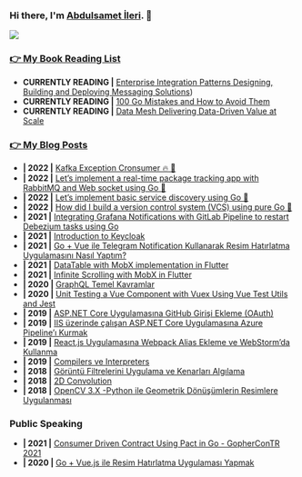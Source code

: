 ### Hi there, I'm [Abdulsamet İleri](https://www.linkedin.com/in/abdulsamet-ileri-839222121/). 👋 

<img src="https://visitor-badge.laobi.icu/badge?page_id=abdulsametileri.abdulsametileri" style="max-width:100%;">

### [👉 My Book Reading List](https://github.com/Abdulsametileri/my-reading-list)
- **CURRENTLY READING |** [Enterprise Integration Patterns Designing, Building and Deploying Messaging Solutions](https://www.amazon.com/Enterprise-Integration-Patterns-Designing-Deploying/dp/0321200683))
- **CURRENTLY READING |** [100 Go Mistakes and How to Avoid Them](https://www.manning.com/books/100-go-mistakes-and-how-to-avoid-them)
- **CURRENTLY READING |** [Data Mesh Delivering Data-Driven Value at Scale](https://www.amazon.com/Data-Mesh-Delivering-Data-Driven-Value/dp/1492092398)

### [👉 My Blog Posts](https://abdulsamet-ileri.medium.com/)
- **| 2022 |** [Kafka Exception Cronsumer 🔥 🚀](https://medium.com/trendyol-tech/kafka-exception-c-r-onsumer-37c459e4849d)
- **| 2022 |** [Let’s implement a real-time package tracking app with RabbitMQ and Web socket using Go 🚀](https://abdulsamet-ileri.medium.com/lets-implement-a-real-time-package-tracking-app-with-rabbitmq-and-web-socket-using-go-80f5a5ca5c55)
- **| 2022 |** [Let’s implement basic service discovery using Go 🚀](https://abdulsamet-ileri.medium.com/lets-implement-basic-service-discovery-using-go-d91c513883f6)
- **| 2022 |** [How did I build a version control system (VCS) using pure Go 🚀](https://medium.com/@abdulsamet-ileri/how-was-i-build-a-version-control-system-vcs-using-pure-go-83ec8ec5d4f4)
- **| 2021 |** [Integrating Grafana Notifications with GitLab Pipeline to restart Debezium tasks using Go](https://medium.com/modanisa-engineering/integrating-grafana-notifications-with-gitlab-pipeline-to-restart-debezium-tasks-using-go-1378c9eaf7b8)
- **| 2021 |** [Introduction to Keycloak](https://abdulsamet-ileri.medium.com/introduction-to-keycloak-227c3902754a)
- **| 2021 |** [Go + Vue ile Telegram Notification Kullanarak Resim Hatırlatma Uygulamasını Nasıl Yaptım?](https://abdulsamet-ileri.medium.com/go-vue-ile-telegram-notification-kullanarak-resim-hat%C4%B1rlatma-uygulamas%C4%B1n%C4%B1-nas%C4%B1l-yapt%C4%B1m-e7ab50bfe4ad)
- **| 2021 |** [DataTable with MobX implementation in Flutter](https://levelup.gitconnected.com/datatable-with-mobx-implementation-in-flutter-8c5994b118e1)
- **| 2021 |** [Infinite Scrolling with MobX in Flutter](https://medium.com/hardwareandro/infinite-scrolling-with-mobx-in-flutter-2973cc00fc29)
- **| 2020 |** [GraphQL Temel Kavramlar](https://abdulsamet-ileri.medium.com/graphql-temel-kavramlar-a5641e885296)
- **| 2020 |** [Unit Testing a Vue Component with Vuex Using Vue Test Utils and Jest](https://abdulsamet-ileri.medium.com/unit-testing-a-vue-component-with-vuex-using-vue-test-utils-and-jest-5433053535ec)
- **| 2019 |** [ASP.NET Core Uygulamasına GitHub Girişi Ekleme (OAuth)](https://abdulsamet-ileri.medium.com/asp-net-core-uygulamas%C4%B1na-github-giri%C5%9Fi-ekleme-oauth-574852cb2d53)
- **| 2019 |** [IIS üzerinde çalışan ASP.NET Core Uygulamasına Azure Pipeline’ı Kurmak](https://abdulsamet-ileri.medium.com/iis-%C3%BCzerinde-%C3%A7al%C4%B1%C5%9Fan-asp-net-core-uygulamas%C4%B1na-azure-pipeline%C4%B1-kurmak-ea50f451556)
- **| 2019 |** [React.js Uygulamasına Webpack Alias Ekleme ve WebStorm’da Kullanma](https://abdulsamet-ileri.medium.com/react-js-uygulamas%C4%B1na-webpack-alias-ekleme-ve-webstormda-kullanma-a7c47b6f0695)
- **| 2019 |** [Compilers ve Interpreters](https://abdulsamet-ileri.medium.com/compilers-ve-interpreters-eacd14a227c4)
- **| 2018 |** [Görüntü Filtrelerini Uygulama ve Kenarları Algılama](https://abdulsamet-ileri.medium.com/g%C3%B6r%C3%BCnt%C3%BC-filtrelerini-uygulama-ve-kenarlar%C4%B1-alg%C4%B1lama-21d42f194db4)
- **| 2018 |** [2D Convolution](https://abdulsamet-ileri.medium.com/2d-convolution-ced5d339aa5)
- **| 2018 |** [OpenCV 3.X -Python ile Geometrik Dönüşümlerin Resimlere Uygulanması](https://abdulsamet-ileri.medium.com/opencv-3-x-python-ile-geometrik-d%C3%B6n%C3%BC%C5%9F%C3%BCmlerin-resimlere-uygulanmas%C4%B1-2923ff14f4e7)

### Public Speaking
- **| 2021 |** [Consumer Driven Contract Using Pact in Go - GopherConTR 2021](https://www.youtube.com/watch?v=vkN6AFUa-5Y)
- **| 2020 |** [Go + Vue.js ile Resim Hatırlatma Uygulaması Yapmak](https://www.youtube.com/watch?v=YYvXWVRMpJw)

<!--
**Abdulsametileri/Abdulsametileri** is a ✨ _special_ ✨ repository because its `README.md` (this file) appears on your GitHub profile.

Here are some ideas to get you started:

- 🔭 I’m currently working on ...
- 🌱 I’m currently learning ...
- 👯 I’m looking to collaborate on ...
- 🤔 I’m looking for help with ...
- 💬 Ask me about ...
- 📫 How to reach me: ...
- 😄 Pronouns: ...
- ⚡ Fun fact: ...
-->
